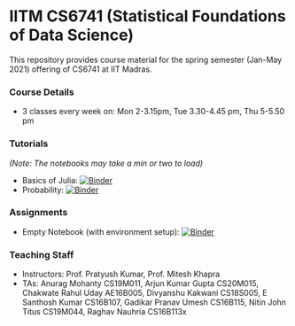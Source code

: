 # IITM CS6741 (Statistical Foundations of Data Science)



This repository provides course material for the spring semester (Jan-May 2021) offering of CS6741 at IIT Madras.

### Course Details

* 3 classes every week on: Mon 2-3.15pm, Tue 3.30-4.45 pm, Thu 5-5.50 pm

### Tutorials

*(Note: The notebooks may take a min or two to load)*

* Basics of Julia: [![Binder](https://mybinder.org/badge_logo.svg)](https://mybinder.org/v2/gh/divkakwani/iitm-cs6741/master?urlpath=pluto/open?url=https%3A%2F%2Fraw.githubusercontent.com%2Fdivkakwani%2Fiitm-cs6741%2Fmaster%2Ftutorials%2F01_JuliaBasics.jl)
* Probability:  [![Binder](https://mybinder.org/badge_logo.svg)](https://mybinder.org/v2/gh/divkakwani/iitm-cs6741/master?urlpath=pluto/open?url=https%3A%2F%2Fraw.githubusercontent.com%2Fdivkakwani%2Fiitm-cs6741%2Fmaster%2Ftutorials%2F02_Probability.jl)

### Assignments

* Empty Notebook (with environment setup): [![Binder](https://mybinder.org/badge_logo.svg)](https://mybinder.org/v2/gh/divkakwani/iitm-cs6741/master?urlpath=pluto)

### Teaching Staff

* Instructors: Prof. Pratyush Kumar, Prof. Mitesh Khapra
* TAs: Anurag Mohanty CS19M011, Arjun Kumar Gupta CS20M015, Chakwate Rahul Uday AE16B005, Divyanshu Kakwani CS18S005, E Santhosh Kumar CS16B107, Gadikar Pranav Umesh CS16B115, Nitin John Titus CS19M044, Raghav Nauhria CS16B113x


